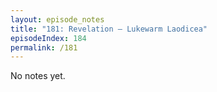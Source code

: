 ```yaml
---
layout: episode_notes
title: "181: Revelation — Lukewarm Laodicea"
episodeIndex: 184
permalink: /181
---
```

No notes yet.
